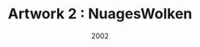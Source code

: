 ---
type: "art"
title: "Artwork 2 : NuagesWolken"
date: "2002"
category: "Schilderij"
technique: "Acryl op doek"
image: "../images/image0.png"
---